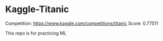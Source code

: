 # Kaggle-Titanic

Competition: https://www.kaggle.com/competitions/titanic
Score: 0.77511

This repo is for practicing ML